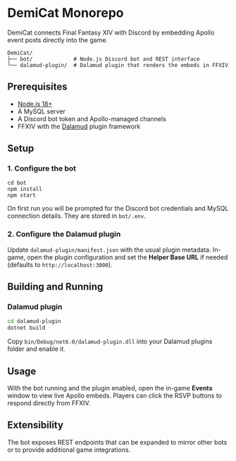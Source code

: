 # DemiCat Monorepo

DemiCat connects Final Fantasy XIV with Discord by embedding Apollo event posts directly into the game.

```
DemiCat/
├── bot/             # Node.js Discord bot and REST interface
└── dalamud-plugin/  # Dalamud plugin that renders the embeds in FFXIV
```

## Prerequisites

- [Node.js 18+](https://nodejs.org/)
- A MySQL server
- A Discord bot token and Apollo-managed channels
- FFXIV with the [Dalamud](https://github.com/goatcorp/Dalamud) plugin framework

## Setup

### 1. Configure the bot
```
cd bot
npm install
npm start
```
On first run you will be prompted for the Discord bot credentials and MySQL connection details. They are stored in `bot/.env`.

### 2. Configure the Dalamud plugin
Update `dalamud-plugin/manifest.json` with the usual plugin metadata. In-game, open the plugin configuration and set the **Helper Base URL** if needed (defaults to `http://localhost:3000`).

## Building and Running

### Dalamud plugin
```bash
cd dalamud-plugin
dotnet build
```
Copy `bin/Debug/net6.0/dalamud-plugin.dll` into your Dalamud plugins folder and enable it.

## Usage

With the bot running and the plugin enabled, open the in-game **Events** window to view live Apollo embeds. Players can click the RSVP buttons to respond directly from FFXIV.

## Extensibility

The bot exposes REST endpoints that can be expanded to mirror other bots or to provide additional game integrations.
